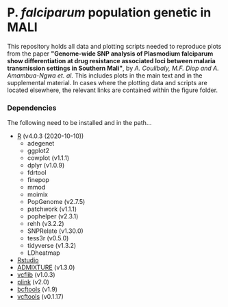 # P. _falciparum_ population genetic in MALI

This repository holds all data and plotting scripts needed to reproduce plots from the paper **"Genome-wide SNP analysis of Plasmodium falciparum show differentiation at drug resistance associated loci between malaria transmission settings in Southern Mali"**, by *A. Coulibaly, M.F. Diop and A. Amambua-Ngwa et. al.* 
This includes plots in the main text and in the supplemental material. In cases where the plotting data and scripts are located elsewhere, the relevant links are contained within the figure folder.

### Dependencies

The following need to be installed and in the path...

- [R](https://www.r-project.org/) (v4.0.3 (2020-10-10))
	* adegenet
	* ggplot2
	* cowplot (v1.1.1)
	* dplyr (v1.0.9)
	* fdrtool
    * finepop
	* mmod
	* moimix
	* PopGenome (v2.7.5)
	* patchwork (v1.1.1)
	* pophelper (v2.3.1)
	* rehh (v3.2.2)	
    * SNPRelate (v1.30.0)
    * tess3r (v0.5.0)
    * tidyverse (v1.3.2)
	* LDheatmap
- [Rstudio](https://rstudio.com/products/rstudio/download/)
- [ADMIXTURE](https://dalexander.github.io/admixture/download.html) (v1.3.0)
- [vcflib](https://github.com/vcflib/vcflib) (v1.0.3)
- [plink](https://www.cog-genomics.org/plink/2.0/) (v2.0)
- [bcftools](https://samtools.github.io/bcftools/bcftools.html) (v1.9)
- [vcftools](http://vcftools.sourceforge.net/man_latest.html) (v0.1.17)

